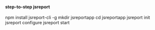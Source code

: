 #### step-to-step jsreport

npm install jsreport-cli -g
mkdir jsreportapp
cd jsreportapp
jsreport init
jsreport configure
jsreport start